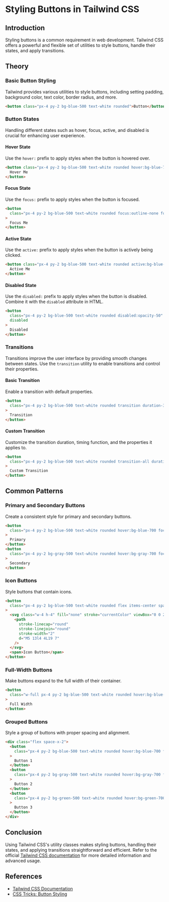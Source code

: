 # Styling Buttons in Tailwind CSS

## Introduction

Styling buttons is a common requirement in web development. Tailwind CSS offers a powerful and flexible set of utilities to style buttons, handle their states, and apply transitions.

## Theory

### Basic Button Styling

Tailwind provides various utilities to style buttons, including setting padding, background color, text color, border radius, and more.

```html
<button class="px-4 py-2 bg-blue-500 text-white rounded">Button</button>
```

### Button States

Handling different states such as hover, focus, active, and disabled is crucial for enhancing user experience.

#### Hover State

Use the `hover:` prefix to apply styles when the button is hovered over.

```html
<button class="px-4 py-2 bg-blue-500 text-white rounded hover:bg-blue-700">
  Hover Me
</button>
```

#### Focus State

Use the `focus:` prefix to apply styles when the button is focused.

```html
<button
  class="px-4 py-2 bg-blue-500 text-white rounded focus:outline-none focus:ring-2 focus:ring-blue-300"
>
  Focus Me
</button>
```

#### Active State

Use the `active:` prefix to apply styles when the button is actively being clicked.

```html
<button class="px-4 py-2 bg-blue-500 text-white rounded active:bg-blue-800">
  Active Me
</button>
```

#### Disabled State

Use the `disabled:` prefix to apply styles when the button is disabled. Combine it with the `disabled` attribute in HTML.

```html
<button
  class="px-4 py-2 bg-blue-500 text-white rounded disabled:opacity-50"
  disabled
>
  Disabled
</button>
```

### Transitions

Transitions improve the user interface by providing smooth changes between states. Use the `transition` utility to enable transitions and control their properties.

#### Basic Transition

Enable a transition with default properties.

```html
<button
  class="px-4 py-2 bg-blue-500 text-white rounded transition duration-300 ease-in-out transform hover:bg-blue-700"
>
  Transition
</button>
```

#### Custom Transition

Customize the transition duration, timing function, and the properties it applies to.

```html
<button
  class="px-4 py-2 bg-blue-500 text-white rounded transition-all duration-500 ease-in-out transform hover:bg-blue-700 hover:scale-110"
>
  Custom Transition
</button>
```

## Common Patterns

### Primary and Secondary Buttons

Create a consistent style for primary and secondary buttons.

```html
<button
  class="px-4 py-2 bg-blue-500 text-white rounded hover:bg-blue-700 focus:outline-none focus:ring-2 focus:ring-blue-300"
>
  Primary
</button>
<button
  class="px-4 py-2 bg-gray-500 text-white rounded hover:bg-gray-700 focus:outline-none focus:ring-2 focus:ring-gray-300"
>
  Secondary
</button>
```

### Icon Buttons

Style buttons that contain icons.

```html
<button
  class="px-4 py-2 bg-blue-500 text-white rounded flex items-center space-x-2 hover:bg-blue-700 focus:outline-none focus:ring-2 focus:ring-blue-300"
>
  <svg class="w-4 h-4" fill="none" stroke="currentColor" viewBox="0 0 24 24">
    <path
      stroke-linecap="round"
      stroke-linejoin="round"
      stroke-width="2"
      d="M5 13l4 4L19 7"
    />
  </svg>
  <span>Icon Button</span>
</button>
```

### Full-Width Buttons

Make buttons expand to the full width of their container.

```html
<button
  class="w-full px-4 py-2 bg-blue-500 text-white rounded hover:bg-blue-700 focus:outline-none focus:ring-2 focus:ring-blue-300"
>
  Full Width
</button>
```

### Grouped Buttons

Style a group of buttons with proper spacing and alignment.

```html
<div class="flex space-x-2">
  <button
    class="px-4 py-2 bg-blue-500 text-white rounded hover:bg-blue-700 focus:outline-none focus:ring-2 focus:ring-blue-300"
  >
    Button 1
  </button>
  <button
    class="px-4 py-2 bg-gray-500 text-white rounded hover:bg-gray-700 focus:outline-none focus:ring-2 focus:ring-gray-300"
  >
    Button 2
  </button>
  <button
    class="px-4 py-2 bg-green-500 text-white rounded hover:bg-green-700 focus:outline-none focus:ring-2 focus:ring-green-300"
  >
    Button 3
  </button>
</div>
```

## Conclusion

Using Tailwind CSS's utility classes makes styling buttons, handling their states, and applying transitions straightforward and efficient. Refer to the official [Tailwind CSS documentation](https://tailwindcss.com/docs) for more detailed information and advanced usage.

## References

- [Tailwind CSS Documentation](https://tailwindcss.com/docs)
- [CSS Tricks: Button Styling](https://css-tricks.com/)
